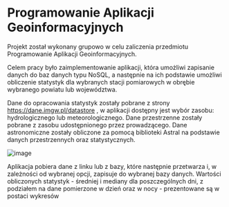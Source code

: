 # Programowanie Aplikacji Geoinformacyjnych

Projekt został wykonany grupowo w celu zaliczenia przedmiotu Programowanie Aplikacji Geoinformacyjnych.

Celem pracy było zaimplementowanie aplikacji, która umożliwi zapisanie danych do baz danych typu 
NoSQL, a następnie na ich podstawie umożliwi obliczenie statystyk dla wybranych stacji pomiarowych 
w obrębie wybranego powiatu lub województwa.

Dane do opracowania statystyk zostały pobrane z strony https://dane.imgw.pl/datastore , w aplikacji
dostępny jest wybór zasobu: hydrologicznego lub meteorologicznego.
Dane przestrzenne zostały pobrane z zasobu udostępnionego przez prowadzącego.
Dane astronomiczne zostały obliczone za pomocą biblioteki Astral na podstawie danych przestrzennych
oraz statystycznych.

![image](https://github.com/MariaMank/PAG_1/assets/92314221/f923357a-3ddd-4fd1-b69b-0a48eacd59ae)

Aplikacja pobiera dane z linku lub z bazy, które następnie przetwarza i, w zależności od wybranej opcji,
zapisuje do wybranej bazy danych. Wartości obliczonych statystyk - średniej i mediany
dla poszczególnych dni, z podziałem na dane pomierzone w dzień oraz w nocy - prezentowane są 
w postaci wykresów

